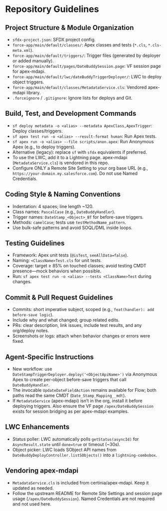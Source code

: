 # Repository Guidelines

## Project Structure & Module Organization
- `sfdx-project.json`: SFDX project config.
- `force-app/main/default/classes/`: Apex classes and tests (`*.cls`, `*.cls-meta.xml`).
- `force-app/main/default/triggers/`: Trigger files (generated by deployer or added manually).
- `force-app/main/default/pages/DateBuddySession.page`: VF session page for apex-mdapi.
- `force-app/main/default/lwc/dateBuddyTriggerDeployer/`: LWC to deploy object triggers.
- `force-app/main/default/classes/MetadataService.cls`: Vendored apex-mdapi library.
- `.forceignore` / `.gitignore`: Ignore lists for deploys and Git.

## Build, Test, and Development Commands
- `sf deploy metadata -o <alias> --metadata ApexClass,ApexTrigger`: Deploy classes/triggers.
- `sf apex test run -o <alias> --result-format human`: Run Apex tests.
- `sf apex run -o <alias> --file scripts/anon.apex`: Run Anonymous Apex (e.g., to deploy triggers).
- Alternative (legacy): replace `sf` with `sfdx` equivalents if preferred.
 - To use the LWC, add it to a Lightning page. apex-mdapi (`MetadataService.cls`) is vendored in this repo.
 - Configure ONLY a Remote Site Setting to your org base URL (e.g., `https://your-domain.my.salesforce.com`). Do not use Named Credentials.

## Coding Style & Naming Conventions
- Indentation: 4 spaces; line length ~120.
- Class names: `PascalCase` (e.g., `DateBuddyHandler`).
- Trigger names: `DateStamp_<Object>_BT` for before-save triggers.
- Methods: `camelCase`; tests use `testMethodName_pattern`.
- Use bulk-safe patterns and avoid SOQL/DML inside loops.

## Testing Guidelines
- Framework: Apex unit tests (`@isTest`, `seeAllData=false`).
- Naming: `<ClassName>Test.cls` for unit tests.
- Coverage: target ≥ 85% on touched classes; avoid testing CMDT presence—mock behaviors when possible.
- Run: `sf apex test run -o <alias> --tests <ClassName>Test` during changes.

## Commit & Pull Request Guidelines
- Commits: short imperative subject, scoped (e.g., `feat(handler): add before-save logic`).
- Include why and what changed; group related edits.
- PRs: clear description, link issues, include test results, and any org/deploy notes.
- Screenshots or logs: attach when behavior changes or errors were fixed.

## Agent-Specific Instructions
- New workflow: use `DateStampTriggerDeployer.deploy('<ObjectApiName>')` via Anonymous Apex to create per-object before-save triggers that call `DateBuddyHandler`.
- The invocable `UpdateDateFieldAction` remains available for Flow; both paths read the same CMDT (`Date_Stamp_Mapping__mdt`).
- If `MetadataService` (apex-mdapi) isn’t in the org, install it before deploying triggers. Also ensure the VF page `/apex/DateBuddySession` exists for session bridging as per apex-mdapi examples.

## LWC Enhancements
- Status poller: LWC automatically polls `getStatus(asyncId)` for `AsyncResult.state` until `done=true` or timeout (~30s).
- Object picker: LWC loads SObject API names from `DateBuddyDeployController.listSObjects()` into a `lightning-combobox`.

## Vendoring apex-mdapi
- `MetadataService.cls` is included from certinia/apex-mdapi. Keep it updated as needed.
- Follow the upstream README for Remote Site Settings and session page usage (`/apex/DateBuddySession`). Named Credentials are not required and not used here.
